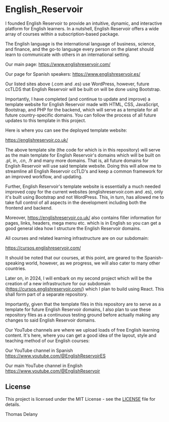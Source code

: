 # English_Reservoir

I founded English Reservoir to provide an intuitive, dynamic, and interactive platform for English learners. In a nutshell, English Reservoir offers a wide array of courses within a subscription-based package.

The English language is the international language of business, science, and finance, and the go-to language every person on the planet should learn to communicate with others in an international setting.

Our main page: https://www.englishreservoir.com/ 

Our page for Spanish speakers: https://www.englishreservoir.es/

Our listed sites above (.com and .es) use WordPress, however, future ccTLDS that English Reservoir will be built on will be done using Bootstrap. 

Importantly, I have completed (and continue to update and improve) a template website for English Reservoir made with HTML, CSS, JavaScript, Bootstrap, and PHP for the backend, which will serve as a template for all future country-specific domains. You can follow the process of all future updates to this template in this project. 

Here is where you can see the deployed template website: 

https://englishreservoir.co.uk/ 

The above template site (the code for which is in this repository) will serve as the main template for English Reservoir's domains which will be built on .pl, in, .cn, .fr and many more domains. That is, all future domains for English Reservoir will use said template website. Doing this will allow me to streamline all English Reservoir ccTLD's and keep a common framework for an improved workflow, and updating. 

Further, English Reservoir's template website is essentially a much needed improved copy for the current websites (englishreservoir.com and .es), only it's built using Bootstrap and not WordPress. This, in turn, has allowed me to take full control of all aspects in the development including both the frontend and backend. 

Moreover, https://englishreservoir.co.uk/ also contains filler information for pages, links, headers, mega menu etc. which is in English so you can get a good general idea how I structure the English Reservoir domains. 

All courses and related learning infrastructure are on our subdomain: 

https://cursos.englishreservoir.com/ 

It should be noted that our courses, at this point, are geared to the Spanish-speaking world, however, as we progress, we will also cater to many other countries.  

Later on, in 2024, I will embark on my second project which will be the creation of a new infrastructure for our subdomain (https://cursos.englishreservoir.com/) which I plan to build using React. This shall form part of a separate repository.  

Importantly, given that the template files in this repository are to serve as a template for future English Reservoir domains, I also plan to use these repository files as a continuous testing ground before actually making any changes to said English Reservoir domains. 

Our YouTube channels are where we upload loads of free English learning content. It's here, where you can get a good idea of the layout, style and teaching method of our English courses:

Our YouTube channel in Spanish https://www.youtube.com/@EnglishReservoirES 

Our main YouTube channel in English https://www.youtube.com/@EnglishReservoir 

## License

This project is licensed under the MIT License - see the [LICENSE](LICENSE) file for details.


Thomas Delany

